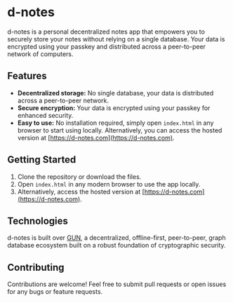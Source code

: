 # d-notes

d-notes is a personal decentralized notes app that empowers you to securely store your notes without relying on a single database. Your data is encrypted using your passkey and distributed across a peer-to-peer network of computers.

## Features

- **Decentralized storage:** No single database, your data is distributed across a peer-to-peer network.
- **Secure encryption:** Your data is encrypted using your passkey for enhanced security.
- **Easy to use:** No installation required, simply open `index.html` in any browser to start using locally. Alternatively, you can access the hosted version at [https://d-notes.com](https://d-notes.com).

## Getting Started

1. Clone the repository or download the files.
2. Open `index.html` in any modern browser to use the app locally.
3. Alternatively, access the hosted version at [https://d-notes.com](https://d-notes.com).

## Technologies

d-notes is built over [GUN](https://gun.eco/), a decentralized, offline-first, peer-to-peer, graph database ecosystem built on a robust foundation of cryptographic security.

## Contributing

Contributions are welcome! Feel free to submit pull requests or open issues for any bugs or feature requests.
